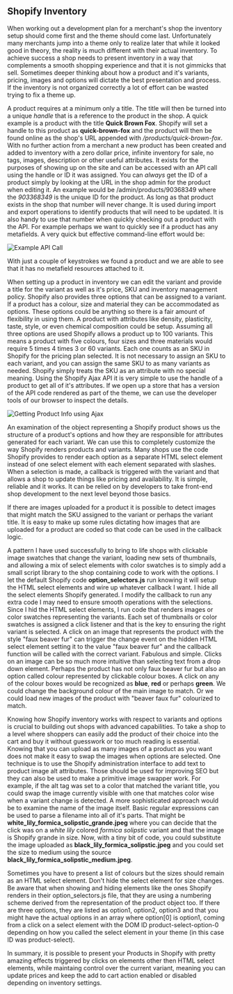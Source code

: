 ## Shopify Inventory

When working out a development plan for a merchant's shop the inventory setup should come first and the theme should come last. Unfortunately many merchants jump into a theme only to realize later that while it looked good in theory, the reality is much different with their actual inventory. To achieve success a shop needs to present inventory in a way that complements a smooth shopping experience and that it is not gimmicks that sell. Sometimes deeper thinking about how a product and it's variants, pricing, images and options will dictate the best presentation and process. If the inventory is not organized correctly a lot of effort can be wasted trying to fix a theme up. 

A product requires at a minimum only a title. The title will then be turned into a unique *handle* that is a reference to the product in the shop. A quick example is a product with the title **Quick Brown Fox**. Shopify will set a handle to this product as **quick-brown-fox** and the product will then be found online as the shop's URL appended with _/products/quick-brown-fox_. With no further action from a merchant a new product has been created and added to inventory with a zero dollar price, infinite inventory for sale, no tags, images, description or other useful attributes. It exists for the purposes of showing up on the site and can be accessed with an API call using the handle or ID it was assigned. You can *always* get the ID of a product simply by looking at the URL in the shop admin for the product when editing it. An example would be /admin/products/90368349 where the _903368349_ is the unique ID for the product. As long as that product exists in the shop that number will never change. It is used during import and export operations to identify products that will need to be updated. It is also handy to use that number when quickly checking out a product with the API. For example perhaps we want to quickly see if a product has any metafields. A very quick but effective command-line effort would be:

<div class="figure">
<img src="file://localhost/Users/dlazar/Pictures/Shopify%20E-Book/api%20call2.png" alt="Example API Call" />
</div>

With just a couple of keystrokes we found a product and we are able to see that it has no metafield resources attached to it. 

When setting up a product in inventory we can edit the variant and provide a title for the variant as well as it's price, SKU and inventory management policy. Shopify also provides three options that can be assigned to a variant. If a product has a colour, size and material they can be accommodated as options. These options could be anything so there is a fair amount of flexibility in using them. A product with attributes like density, plasticity, taste, style, or even chemical composition could be setup. Assuming all three options are used Shopify allows a product up to 100 variants. This means a product with five colours, four sizes and three materials would require 5 times 4 times 3 or 60 variants. Each one counts as an SKU in Shopify for the pricing plan selected. It is not necessary to assign an SKU to each variant, and you can assign the same SKU to as many variants as needed. Shopify simply treats the SKU as an attribute with no special meaning. Using the Shopify Ajax API it is very simple to use the handle of a product to get all of it's attributes. If we open up a store that has a version of the API code rendered as part of the theme, we can use the developer tools of our browser to inspect the details.

<div class="figure">
<img src="file://localhost/Users/dlazar/Pictures/Shopify%20E-Book/ajax%20product2.png" alt="Getting Product Info using Ajax" />
</div>

An examination of the object representing a Shopify product shows us the structure of a product's options and how they are responsible for attributes generated for each variant. We can use this to completely customize the way Shopify renders products and variants. Many shops use the code Shopify provides to render each option as a separate HTML select element instead of one select element with each element separated with slashes. When a selection is made, a callback is triggered with the variant and that allows a shop to update things like pricing and availability. It is simple, reliable and it works. It can be relied on by developers to take front-end shop development to the next level beyond those basics. 

If there are images uploaded for a product it is possible to detect images that might match the SKU assigned to the variant or perhaps the variant title. It is easy to make up some rules dictating how images that are uploaded for a product are coded so that code can be used in the callback logic. 

A pattern I have used successfully to bring to life shops with clickable image swatches that change the variant, loading new sets of thumbnails, and allowing a mix of select elements with color swatches is to simply add a small script library to the shop containing code to work with the options. I let the default Shopify code **option_selectors.js** run knowing it will setup the HTML select elements and wire up whatever callback I want. I hide all the select elements Shopify generated. I modify the callback to run any extra code I may need to ensure smooth operations with the selections. Since I hid the HTML select elements, I run code that renders images or color swatches representing the variants. Each set of thumbnails or color swatches is assigned a click listener and that is the key to ensuring the right variant is selected. A click on an image that represents the product with the style "faux beaver fur" can trigger the change event on the hidden HTML select element setting it to the value "faux beaver fur" and the callback function will be called with the correct variant. Fabulous and simple. Clicks on an image can be so much more intuitive than selecting text from a drop down element. Perhaps the product has not only faux beaver fur but also an option called colour represented by clickable colour boxes. A click on any of the colour boxes would be recognized as **blue**, **red** or perhaps **green**. We could change the background colour of the main image to match. Or we could load new images of the product with "beaver faux fur" colourized to match. 

Knowing how Shopify inventory works with respect to variants and options is crucial to building out shops with advanced capabilities. To take a shop to a level where shoppers can easily add the product of their choice into the cart and buy it without guesswork or too much reading is essential. Knowing that you can upload as many images of a product as you want does not make it easy to swap the images when options are selected. One technique is to use the Shopify administration interface to add text to product image alt attributes. Those should be used for improving SEO but they can also be used to make a primitive image swapper work. For example, if the alt tag was set to a color that matched the variant title, you could swap the image currently visible with one that matches color wise when a variant change is detected. A more sophisticated approach would be to examine the name of the image itself. Basic regular expressions can be used to parse a filename into all of it's parts. That might be **white_lily_formica_solipstic_grande.jpeg** where you can decide that the click was on a *white lily* colored *formica solipstic* variant and that the image is Shopify grande in size. Now, with a tiny bit of code, you could substitute the image uploaded as **black_lily_formica_solipstic.jpeg** and you could set the size to medium using the source **black_lily_formica_solipstic_medium.jpeg**.

Sometimes you have to present a list of colours but the sizes should remain as an HTML select element. Don't hide the select element for size changes. Be aware that when showing and hiding elements like the ones Shopify renders in their option_selectors.js file, that they are using a numbering scheme derived from the representation of the product object too. If there are three options, they are listed as option1, option2, option3 and that you might have the actual options in an array where option[0] is option1, coming from a click on a select element with the DOM ID product-select-option-0 depending on how you called the select element in your theme (in this case ID was product-select).

In summary, it is possible to present your Products in Shopify with pretty amazing effects triggered by clicks on elements other then HTML select elements, while maintaing control over the current variant, meaning you can update prices and keep the add to cart action enabled or disabled depending on inventory settings. 
